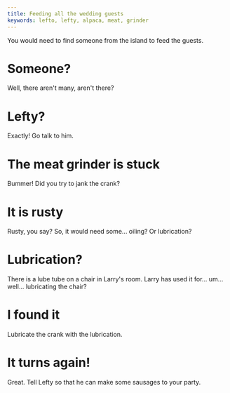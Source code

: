 ```yaml
---
title: Feeding all the wedding guests
keywords: lefto, lefty, alpaca, meat, grinder
---
```


You would need to find someone from the island to feed the guests.

# Someone?
Well, there aren't many, aren't there?

# Lefty?
Exactly! Go talk to him.

# The meat grinder is stuck
Bummer! Did you try to jank the crank?

# It is rusty
Rusty, you say? So, it would need some... oiling? Or lubrication?

# Lubrication?
There is a lube tube on a chair in Larry's room. Larry has used it for... um... well... lubricating the chair?

# I found it
Lubricate the crank with the lubrication.

# It turns again!
Great. Tell Lefty so that he can make some sausages to your party.
